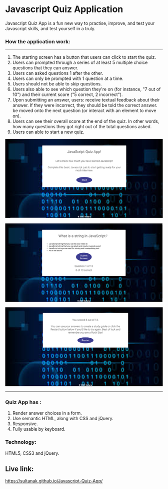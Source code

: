 # Javascript Quiz Application 
Javascript Quiz App is a fun new way to practise, improve, and test your Javascript skills, and test yourself in a truly.


 ### How the application work:
 ------------------------------

1. The starting screen has a button that users can click to start the quiz.
2. Users can prompted through a series of at least 5 multiple choice questions that they can answer.
3. Users can asked questions 1 after the other.
4. Users can only be prompted with 1 question at a time.
5. Users should not be able to skip questions.
6. Users also able to see which question they're on (for instance, "7 out of 10") and their current score ("5 correct, 2 incorrect").
7. Upon submitting an answer, users: receive textual feedback about their answer. If they were incorrect, they should be told the         correct   answer. be moved onto the next question (or interact with an element to move on).
8. Users can see their overall score at the end of the quiz. In other words, how many questions they got right out of the total questions asked.
9. Users can able to start a new quiz.

 ![alt home](https://github.com/SultanaK/Javascript-Quiz-App/blob/master/images/home.png)  
 
 ![alt home](https://github.com/SultanaK/Javascript-Quiz-App/blob/master/images/question.png)  
 
 ![alt home](https://github.com/SultanaK/Javascript-Quiz-App/blob/master/images/result.png)  

 -----------------------

### Quiz  App has :

1. Render answer choices in a form.
2. Use semantic HTML, along with CSS and jQuery.
3. Responsive.
4. Fully usable by keyboard.

### Technology:
HTML5, CSS3 and jQuery.
## Live link:
  https://sultanak.github.io/Javascript-Quiz-App/

